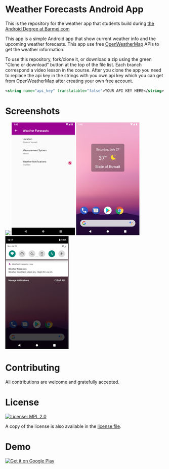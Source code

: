 # Weather Forecasts Android App

This is the repository for the weather app that students build during [the Android Degree at Barmej.com](https://www.barmej.com/degree/android)

This app is a simple Android app that show current weather info and the upcoming weather forecasts. This app use free [OpenWeatherMap](https://openweathermap.org/api) APIs to get the weather information.

To use this repository, fork/clone it, or download a zip using the green "Clone or download" button at the top of the file list. Each branch correspond a video lesson in the course.
After you clone the app you need to replace the api key in the strings with you own api key which you can get from OpenWeatherMap after creating your own free account.
```xml
<string name="api_key" translatable="false">YOUR API KEY HERE</string>
```


# Screenshots
<img src="screenshots/Screenshot_1564180960.gif" width="200"> <img src="screenshots/Screenshot_1564180975.png" width="200"> <img src="screenshots/Screenshot_1564180980.png" width="200"> <img src="screenshots/Screenshot_1564262256.png" width="200">

# Contributing
All contributions are welcome and gratefully accepted.

# License
[![License: MPL 2.0](https://img.shields.io/badge/License-MPL%202.0-brightgreen.svg)](https://opensource.org/licenses/MPL-2.0)

A copy of the license is also available in the [license file](LICENSE).

# Demo
<a href='https://play.google.com/store/apps/details?id=com.barmej.weatherforecasts&utm_source=github&pcampaignid=MKT-Other-global-all-co-prtnr-py-PartBadge-Mar2515-1'><img width="200" alt='Get it on Google Play' src='https://play.google.com/intl/en_us/badges/images/generic/en_badge_web_generic.png'/></a>
